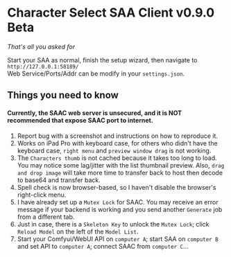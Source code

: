 # Character Select SAA Client v0.9.0 Beta
*That's all you asked for*

Start your SAA as normal, finish the setup wizard, then navigate to `http://127.0.0.1:58189/`     
Web Service/Ports/Addr can be modify in your `settings.json`.    

## Things you need to know
#### Currently, the SAAC web server is unsecured, and it is NOT recommended that expose SAAC port to internet.

1. Report bug with a screenshot and instructions on how to reproduce it.    
2. Works on iPad Pro with keyboard case, for others who didn't have the keyboard case, `right menu` and `preview window drag` is not working.    
3. The `Characters thumb` is not cached because it takes too long to load. You may notice some lag/jitter with the list thumbnail preview. Also, `drag and drop image` will take more time to transfer back to host then decode to base64 and transfer back.        
4. Spell check is now browser-based, so I haven't disable the browser's right-click menu.    
5. I have already set up a `Mutex Lock` for SAAC. You may receive an error message if your backend is working and you send another `Generate` job from a different tab.    
6. Just in case, there is a `Skeleton Key` to unlock the `Mutex Lock`; click `Reload Model` on the left of the `Model List`.    
7. Start your Comfyui/WebUI API on `computer A`; start SAA on `computer B` and set API to `computer A`; connect SAAC from `computer C`...    


